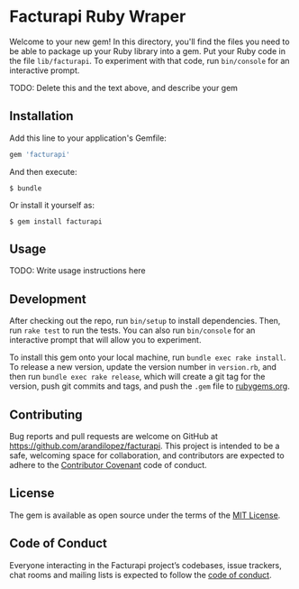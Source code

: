 # Facturapi Ruby Wraper

Welcome to your new gem! In this directory, you'll find the files you need to be able to package up your Ruby library into a gem. Put your Ruby code in the file `lib/facturapi`. To experiment with that code, run `bin/console` for an interactive prompt.

TODO: Delete this and the text above, and describe your gem

## Installation

Add this line to your application's Gemfile:

```ruby
gem 'facturapi'
```

And then execute:

    $ bundle

Or install it yourself as:

    $ gem install facturapi

## Usage

TODO: Write usage instructions here

## Development

After checking out the repo, run `bin/setup` to install dependencies. Then, run `rake test` to run the tests. You can also run `bin/console` for an interactive prompt that will allow you to experiment.

To install this gem onto your local machine, run `bundle exec rake install`. To release a new version, update the version number in `version.rb`, and then run `bundle exec rake release`, which will create a git tag for the version, push git commits and tags, and push the `.gem` file to [rubygems.org](https://rubygems.org).

## Contributing

Bug reports and pull requests are welcome on GitHub at https://github.com/arandilopez/facturapi. This project is intended to be a safe, welcoming space for collaboration, and contributors are expected to adhere to the [Contributor Covenant](http://contributor-covenant.org) code of conduct.

## License

The gem is available as open source under the terms of the [MIT License](https://opensource.org/licenses/MIT).

## Code of Conduct

Everyone interacting in the Facturapi project’s codebases, issue trackers, chat rooms and mailing lists is expected to follow the [code of conduct](https://github.com/arandilopez/facturapi/blob/master/CODE_OF_CONDUCT.md).
